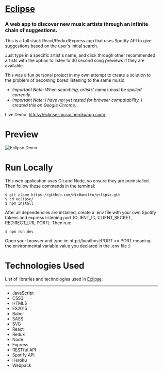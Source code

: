 # [Eclipse](https://eclipse-music.herokuapp.com/)
### A web app to discover new music artists through an infinite chain of suggestions.

This is a full stack React/Redux/Express app that uses Spotify API to give suggestions based on the user's initial search.

Just type in a specific artist's name, and click through other recommended artists with the option to listen to 30 second song previews if they are available.

This was a fun personal project in my own attempt to create a solution to the problem of becoming bored listening to the same music.

+ *Important Note: When searching, artists' names must be spelled correctly.*
+ *Important Note: I have not yet tested for browser compatability. I created this on Google Chrome.*

Live Demo: https://eclipse-music.herokuapp.com/

# Preview

![Eclipse Demo](https://user-images.githubusercontent.com/28014739/31752189-937fa386-b43e-11e7-8e34-2feb0f72aa09.gif)

# Run Locally
This web application uses Git and Node, so ensure they are preinstalled. Then follow these commands in the terminal:
```
$ git clone https://github.com/NicBonetto/eclipse.git
$ cd eclipse/
$ npm install
```
After all dependencies are installed, create a .env file with your own Spotify tokens and express listening port (CLIENT_ID, CLIENT_SECRET, REDIRECT_URI, PORT). Then run:
```
$ npm run dev
```
Open your browser and type in: http://localhost:PORT <= PORT meaning the environmental variable value you declared in the .env file :)

# Technologies Used
List of libraries and technologies used in [Eclipse](https://eclipse-music.herokuapp.com):
***
+ JavaScript
+ CSS3
+ HTML5
+ ES2015
+ Babel
+ SASS
+ SVG
+ React
+ Redux
+ Node
+ Express
+ RESTful API
+ Spotify API
+ Heroku
+ Webpack
